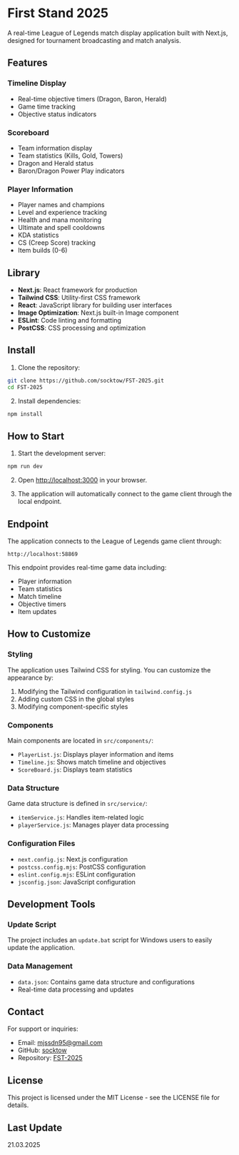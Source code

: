 # First Stand 2025

A real-time League of Legends match display application built with Next.js, designed for tournament broadcasting and match analysis.

## Features

### Timeline Display
- Real-time objective timers (Dragon, Baron, Herald)
- Game time tracking
- Objective status indicators

### Scoreboard
- Team information display
- Team statistics (Kills, Gold, Towers)
- Dragon and Herald status
- Baron/Dragon Power Play indicators

### Player Information
- Player names and champions
- Level and experience tracking
- Health and mana monitoring
- Ultimate and spell cooldowns
- KDA statistics
- CS (Creep Score) tracking
- Item builds (0-6)

## Library

- **Next.js**: React framework for production
- **Tailwind CSS**: Utility-first CSS framework
- **React**: JavaScript library for building user interfaces
- **Image Optimization**: Next.js built-in Image component
- **ESLint**: Code linting and formatting
- **PostCSS**: CSS processing and optimization

## Install

1. Clone the repository:
```bash
git clone https://github.com/socktow/FST-2025.git
cd FST-2025
```

2. Install dependencies:
```bash
npm install
```

## How to Start

1. Start the development server:
```bash
npm run dev
```

2. Open [http://localhost:3000](http://localhost:3000) in your browser.

3. The application will automatically connect to the game client through the local endpoint.

## Endpoint

The application connects to the League of Legends game client through:
```
http://localhost:58869
```

This endpoint provides real-time game data including:
- Player information
- Team statistics
- Match timeline
- Objective timers
- Item updates

## How to Customize

### Styling
The application uses Tailwind CSS for styling. You can customize the appearance by:
1. Modifying the Tailwind configuration in `tailwind.config.js`
2. Adding custom CSS in the global styles
3. Modifying component-specific styles

### Components
Main components are located in `src/components/`:
- `PlayerList.js`: Displays player information and items
- `Timeline.js`: Shows match timeline and objectives
- `ScoreBoard.js`: Displays team statistics

### Data Structure
Game data structure is defined in `src/service/`:
- `itemService.js`: Handles item-related logic
- `playerService.js`: Manages player data processing

### Configuration Files
- `next.config.js`: Next.js configuration
- `postcss.config.mjs`: PostCSS configuration
- `eslint.config.mjs`: ESLint configuration
- `jsconfig.json`: JavaScript configuration

## Development Tools

### Update Script
The project includes an `update.bat` script for Windows users to easily update the application.

### Data Management
- `data.json`: Contains game data structure and configurations
- Real-time data processing and updates

## Contact

For support or inquiries:
- Email: mjssdn95@gmail.com
- GitHub: [socktow](https://github.com/socktow)
- Repository: [FST-2025](https://github.com/socktow/FST-2025)

## License

This project is licensed under the MIT License - see the LICENSE file for details.

## Last Update
21.03.2025




